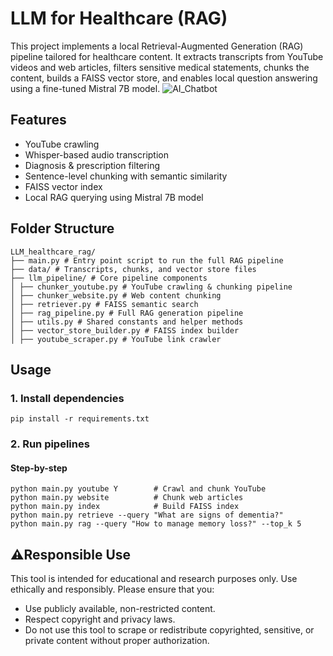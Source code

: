 # LLM for Healthcare (RAG)
This project implements a local Retrieval-Augmented Generation (RAG) pipeline tailored for healthcare content. It extracts transcripts from YouTube videos and web articles, filters sensitive medical statements, chunks the content, builds a FAISS vector store, and enables local question answering using a fine-tuned Mistral 7B model.
![AI_Chatbot](https://github.com/user-attachments/assets/289d921c-cfe1-4f82-9ebf-63a1f373d2ce)


## Features
- YouTube crawling
- Whisper-based audio transcription
- Diagnosis & prescription filtering
- Sentence-level chunking with semantic similarity
- FAISS vector index
- Local RAG querying using Mistral 7B model

## Folder Structure
```
LLM_healthcare_rag/
├── main.py # Entry point script to run the full RAG pipeline
├── data/ # Transcripts, chunks, and vector store files
├── llm_pipeline/ # Core pipeline components
│ ├── chunker_youtube.py # YouTube crawling & chunking pipeline
│ ├── chunker_website.py # Web content chunking
│ ├── retriever.py # FAISS semantic search
│ ├── rag_pipeline.py # Full RAG generation pipeline
│ ├── utils.py # Shared constants and helper methods
│ ├── vector_store_builder.py # FAISS index builder
│ ├── youtube_scraper.py # YouTube link crawler
```
## Usage
### 1. Install dependencies
```
pip install -r requirements.txt
```
### 2. Run pipelines
#### Step-by-step
```
python main.py youtube Y        # Crawl and chunk YouTube
python main.py website          # Chunk web articles
python main.py index            # Build FAISS index
python main.py retrieve --query "What are signs of dementia?"
python main.py rag --query "How to manage memory loss?" --top_k 5
```

## ⚠️Responsible Use
This tool is intended for educational and research purposes only. Use ethically and responsibly. Please ensure that you:
- Use publicly available, non-restricted content.
- Respect copyright and privacy laws.
- Do not use this tool to scrape or redistribute copyrighted, sensitive, or private content without proper authorization.
